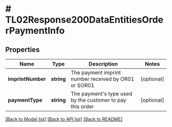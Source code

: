 # # TL02Response200DataEntitiesOrderPaymentInfo

## Properties

Name | Type | Description | Notes
------------ | ------------- | ------------- | -------------
**imprintNumber** | **string** | The payment imprint number received by OR01 or SOR01 | [optional]
**paymentType** | **string** | The payment&#39;s type used by the customer to pay this order | [optional]

[[Back to Model list]](../../README.md#models) [[Back to API list]](../../README.md#endpoints) [[Back to README]](../../README.md)
